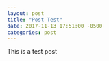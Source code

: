 ```yaml
---
layout: post
title: "Post Test"
date: 2017-11-13 17:51:00 -0500
categories: post
---
```


This is a test post